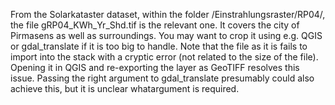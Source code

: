From the Solarkataster dataset, within the folder /Einstrahlungsraster/RP04/, the file
gRP04_KWh_Yr_Shd.tif
is the relevant one. It covers the city of Pirmasens as well as surroundings. You may want to crop it using e.g. QGIS or gdal_translate if it is too big to handle. Note that the file as it is fails to import into the stack with a cryptic error (not related to the size of the file). Opening it in QGIS and re-exporting the layer as GeoTIFF resolves this issue. Passing the right argument to gdal_translate presumably could also achieve this, but it is unclear whatargument is required.
